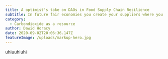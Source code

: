 ```yaml
---
title: A optimist's take on DAOs in Food Supply Chain Resilience
subtitle: In future fair economies you create your suppliers where you want them
category:
  - Carbondioxide as a resource
author: Dawid Horacy
date: 2020-09-02T20:06:36.147Z
featureImage: /uploads/markup-hero.jpg
---
```

uhiuuhiuhi